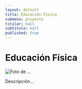 ```yaml
---
layout: default
title: Educación Física
submenu: proyecto
titular: null
subtitulo: null
published: true
---
```


# Educación Física

![Foto de ...](http://placeimg.com/720/300/nature)


Descripción...